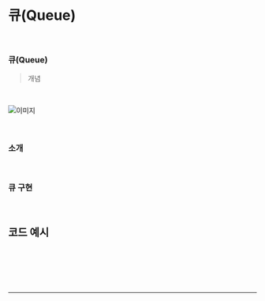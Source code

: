 # 큐(Queue)

<br>

### 큐(Queue)

> 개념

<br/>

![이미지](https://user-images.githubusercontent.com/93918946/210717589-485f369f-5a71-4181-9751-1f6c3743a37d.png)

<br/>

### 소개

<br/>

### 큐 구현

<br/>

## 코드 예시

```javascript

```

<br/>

```javascript

```

<br/>

---
